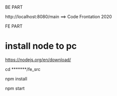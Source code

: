 BE PART

http://localhost:8080/main ==> Code Frontation 2020

FE PART

# install node to pc

https://nodejs.org/en/download/

cd *******/fe_src

npm install

npm start
